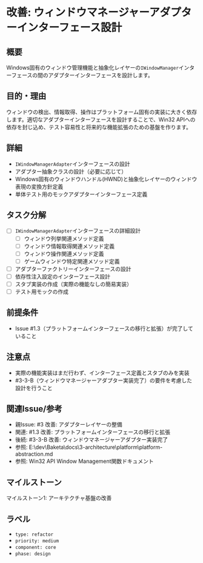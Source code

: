 # 改善: ウィンドウマネージャーアダプターインターフェース設計

## 概要
Windows固有のウィンドウ管理機能と抽象化レイヤーの`IWindowManager`インターフェースの間のアダプターインターフェースを設計します。

## 目的・理由
ウィンドウの検出、情報取得、操作はプラットフォーム固有の実装に大きく依存します。適切なアダプターインターフェースを設計することで、Win32 APIへの依存を封じ込め、テスト容易性と将来的な機能拡張のための基盤を作ります。

## 詳細
- `IWindowManagerAdapter`インターフェースの設計
- アダプター抽象クラスの設計（必要に応じて）
- Windows固有のウィンドウハンドル(HWND)と抽象化レイヤーのウィンドウ表現の変換方針定義
- 単体テスト用のモックアダプターインターフェース定義

## タスク分解
- [ ] `IWindowManagerAdapter`インターフェースの詳細設計
  - [ ] ウィンドウ列挙関連メソッド定義
  - [ ] ウィンドウ情報取得関連メソッド定義
  - [ ] ウィンドウ操作関連メソッド定義
  - [ ] ゲームウィンドウ特定関連メソッド定義
- [ ] アダプターファクトリーインターフェースの設計
- [ ] 依存性注入設定のインターフェース設計
- [ ] スタブ実装の作成（実際の機能なしの簡易実装）
- [ ] テスト用モックの作成

## 前提条件
- Issue #1.3（プラットフォームインターフェースの移行と拡張）が完了していること

## 注意点
- 実際の機能実装はまだ行わず、インターフェース定義とスタブのみを実装
- #3-3-B（ウィンドウマネージャーアダプター実装完了）の要件を考慮した設計を行うこと

## 関連Issue/参考
- 親Issue: #3 改善: アダプターレイヤーの整備
- 関連: #1.3 改善: プラットフォームインターフェースの移行と拡張
- 後続: #3-3-B 改善: ウィンドウマネージャーアダプター実装完了
- 参照: E:\dev\Baketa\docs\3-architecture\platform\platform-abstraction.md
- 参照: Win32 API Window Management関数ドキュメント

## マイルストーン
マイルストーン1: アーキテクチャ基盤の改善

## ラベル
- `type: refactor`
- `priority: medium`
- `component: core`
- `phase: design`